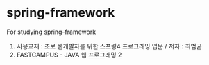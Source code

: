 # spring-framework
For studying spring-framework

1. 사용교재 : 초보 웹개발자를 위한 스프링4 프로그래밍 입문 / 저자 : 최범균
2. FASTCAMPUS - JAVA 웹 프로그래밍 2
